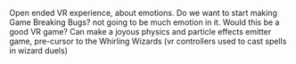 Open ended VR experience, about emotions.
Do we want to start making Game Breaking Bugs? not going to be much emotion in it. Would this be a good VR game?
Can make a joyous physics and particle effects emitter game, pre-cursor to the Whirling Wizards (vr controllers used to cast spells in wizard duels)